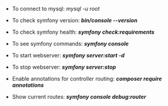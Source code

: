 - To connect to mysql: _mysql -u root_

- To check symfony version: **_bin/console --version_**
- To check symfony health: **_symfony check:requirements_**
- To see symfony commands: **_symfony console_**
- To start webserver: **_symfony server:start -d_**
- To stop webserver: **_symfony server:stop_**
- Enable annotations for controller routing: **_composer require annotations_**
- Show current routes: **_symfony console debug:router_**


